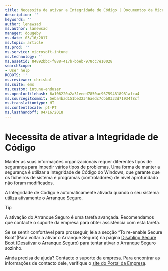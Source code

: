 ```yaml
---
title: Necessita de ativar a Integridade de Código | Documentos da Microsoft
description: ''
keywords: ''
author: lenewsad
ms.author: lanewsad
manager: dougeby
ms.date: 03/16/2017
ms.topic: article
ms.prod: ''
ms.service: microsoft-intune
ms.technology: ''
ms.assetid: 84892bbc-f888-417b-bbeb-978cc7e10028
searchScope:
- User help
ROBOTS: ''
ms.reviewer: chrisbal
ms.suite: ems
ms.custom: intune-enduser
ms.openlocfilehash: 6a106220a2a51eeed7850ac967594818981afca4
ms.sourcegitcommit: 5eba4bad151be32346aedc7cbb0333d71934f8cf
ms.translationtype: HT
ms.contentlocale: pt-PT
ms.lasthandoff: 04/16/2018
---
```

# <a name="you-need-to-enable-code-integrity"></a>Necessita de ativar a Integridade de Código

Manter as suas informações organizacionais requer diferentes tipos de segurança para impedir vários tipos de problemas. Uma forma de manter a segurança é utilizar a Integridade de Código do Windows, que garante que os ficheiros de sistema e programas (controladores) de nível aprofundado não foram modificados.

A Integridade de Código é automaticamente ativada quando o seu sistema utiliza ativamente o Arranque Seguro.

> [!Tip]
> A ativação do Arranque Seguro é uma tarefa avançada. Recomendamos que contacte o suporte da empresa para obter assistência com esta tarefa.

Se se sentir confortável para prosseguir, leia a secção “To re-enable Secure Boot”(Para voltar a ativar o Arranque Seguro) na página [Disabling Secure Boot (Desativar o Arranque Seguro)](https://msdn.microsoft.com/library/windows/hardware/dn898540(v=vs.85).aspx) para tentar ativar o Arranque Seguro sozinho.

Ainda precisa de ajuda? Contacte o suporte da empresa. Para encontrar as informações de contacto dele, verifique o [site do Portal da Empresa](https://portal.manage.microsoft.com#HelpDeskDialog).
